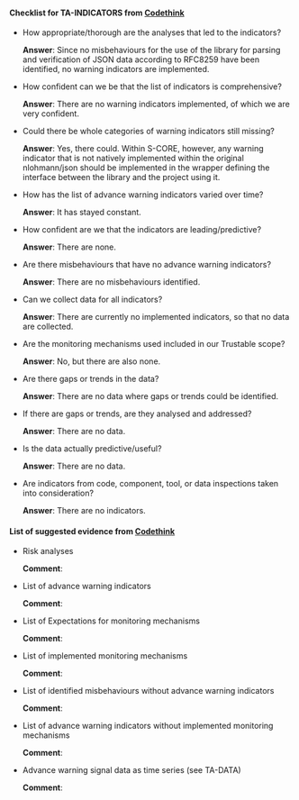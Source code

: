 #### Checklist for TA-INDICATORS from [Codethink](https://codethinklabs.gitlab.io/trustable/trustable/print_page.html)

* How appropriate/thorough are the analyses that led to the indicators?

    **Answer**:  Since no misbehaviours for the use of the library for parsing and verification of JSON data according to RFC8259 have been identified, no warning indicators are implemented.

* How confident can we be that the list of indicators is comprehensive? 

    **Answer**:  There are no warning indicators implemented, of which we are very confident.

* Could there be whole categories of warning indicators still missing?

    **Answer**:  Yes, there could. Within S-CORE, however, any warning indicator that is not natively implemented within the original nlohmann/json should be implemented in the wrapper defining the interface between the library and the project using it.

* How has the list of advance warning indicators varied over time?

    **Answer**:  It has stayed constant.

* How confident are we that the indicators are leading/predictive?

    **Answer**: There are none.

* Are there misbehaviours that have no advance warning indicators?

    **Answer**:  There are no misbehaviours identified.

* Can we collect data for all indicators? 

    **Answer**:  There are currently no implemented indicators, so that no data are collected.

* Are the monitoring mechanisms used included in our Trustable scope? 

    **Answer**:  No, but there are also none.

* Are there gaps or trends in the data? 

    **Answer**:  There are no data where gaps or trends could be identified.

* If there are gaps or trends, are they analysed and addressed?

    **Answer**:  There are no data.

* Is the data actually predictive/useful?

    **Answer**:  There are no data.

* Are indicators from code, component, tool, or data inspections taken into consideration?

    **Answer**:  There are no indicators.

#### List of suggested evidence from [Codethink](https://codethinklabs.gitlab.io/trustable/trustable/print_page.html)

* Risk analyses

    **Comment**:

* List of advance warning indicators

    **Comment**:

* List of Expectations for monitoring mechanisms

    **Comment**:

* List of implemented monitoring mechanisms

    **Comment**:

* List of identified misbehaviours without advance warning indicators

    **Comment**:

* List of advance warning indicators without implemented monitoring mechanisms

    **Comment**:

* Advance warning signal data as time series (see TA-DATA)

    **Comment**:

